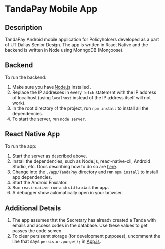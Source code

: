 # TandaPay Mobile App


## Description
TandaPay Android mobile application for Policyholders developed as a part of UT Dallas Senior Design. The app is written in React Native and the backend is written in Node using MonngoDB (Mongoose).  


## Backend
To run the backend:
1. Make sure you have [Node.js](https://nodejs.org/en/download/) installed .
2. Replace the IP addresses in every `fetch` statement with the IP address of localhost (using `localhost` instead of the IP address itself will not work).
3. In the root directory of the project, run `npm install` to install all the dependencies.
4. To start the server, run `node server`.


## React Native App
To run the app:
1. Start the server as described above.
2. Install the dependencies, such as Node.js, react-native-cli, Android Studio, etc. Docs describing how to do so are [here](https://facebook.github.io/react-native/docs/getting-started).
3. Change into the `./app/TandaPay` directory and run `npm install` to install app dependencies.
4. Start the Android Emulator.
5. Run `react-native run-android` to start the app.
6. A debugger show automatically open in your browser.


## Additional Details
1. The app assumes that the Secretary has already created a Tanda with emails and access codes in the database. Use these values to get passes the code screen. 
2. To clear persisemt storage (for development purposes), uncomment the line that says `persistor.purge();` in [App.js](./app/TandaPay/App.js).







